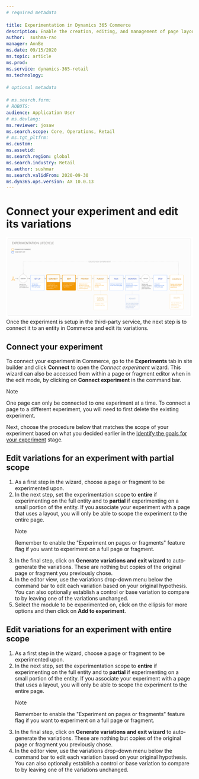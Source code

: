 ```yaml
---
# required metadata

title: Experimentation in Dynamics 365 Commerce
description: Enable the creation, editing, and management of page layout and content treatments in site builder. End-to-end experimentation support will be enabled for e-commerce pages, as well as entities within a page.
author:  sushma-rao 
manager: AnnBe
ms.date: 09/15/2020
ms.topic: article
ms.prod: 
ms.service: dynamics-365-retail
ms.technology: 

# optional metadata

# ms.search.form: 
# ROBOTS: 
audience: Application User
# ms.devlang: 
ms.reviewer: josaw
ms.search.scope: Core, Operations, Retail
# ms.tgt_pltfrm: 
ms.custom: 
ms.assetid: 
ms.search.region: global
ms.search.industry: Retail
ms.author: sushmar
ms.search.validFrom: 2020-09-30
ms.dyn365.ops.version: AX 10.0.13
---
```


# Connect your experiment and edit its variations
![Experimentation user journey - Connect & Edit](./media/experimentation_connect_edit.svg "Experimentation user journey - Connect & Edit")
Once the experiment is setup in the third-party service, the next step is to connect it to an entity in Commerce and edit its variations.

## Connect your experiment
To connect your experiment in Commerce, go to the **Experiments** tab in site builder and click **Connect** to open the *Connect experiment* wizard. This wizard can also be accessed from within a page or fragment editor when in the edit mode, by clicking on **Connect experiment** in the command bar.
> [!NOTE]
> One page can only be connected to one experiment at a time. To connect a page to a different experiment, you will need to first delete the existing experiment.

Next, choose the procedure below that matches the scope of your experiment based on what you decided earlier in the [Identify the goals for your experiment](experimentation-identify.md) stage.

## Edit variations for an experiment with partial scope
1. As a first step in the wizard, choose a page or fragment to be experimented upon.
1. In the next step, set the experimentation scope to **entire** if experimenting on the full entity and to **partial** if experimenting on a small portion of the entity. If you associate your experiment with a page that uses a layout, you will only be able to scope the experiment to the entire page.
    > [!NOTE]
    > Remember to enable the "Experiment on pages or fragments" feature flag if you want to experiment on a full page or fragment.
1. In the final step, click on **Generate variations and exit wizard** to auto-generate the variations. These are nothing but copies of the original page or fragment you previously chose. 
1. In the editor view, use the variations drop-down menu below the command bar to edit each variation based on your original hypothesis. You can also optionally establish a control or base variation to compare to by leaving one of the variations unchanged.
1. Select the module to be experimented on, click on the ellipsis for more options and then click on **Add to experiment**.

## Edit variations for an experiment with entire scope
1. As a first step in the wizard, choose a page or fragment to be experimented upon.
1. In the next step, set the experimentation scope to **entire** if experimenting on the full entity and to **partial** if experimenting on a small portion of the entity. If you associate your experiment with a page that uses a layout, you will only be able to scope the experiment to the entire page.
    > [!NOTE]
    > Remember to enable the "Experiment on pages or fragments" feature flag if you want to experiment on a full page or fragment.
1. In the final step, click on **Generate variations and exit wizard** to auto-generate the variations. These are nothing but copies of the original page or fragment you previously chose. 
1. In the editor view, use the variations drop-down menu below the command bar to edit each variation based on your original hypothesis. You can also optionally establish a control or base variation to compare to by leaving one of the variations unchanged.
